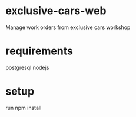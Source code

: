 # exclusive-cars-web
Manage work orders from exclusive cars workshop

# requirements
postgresql
nodejs

# setup
run npm install